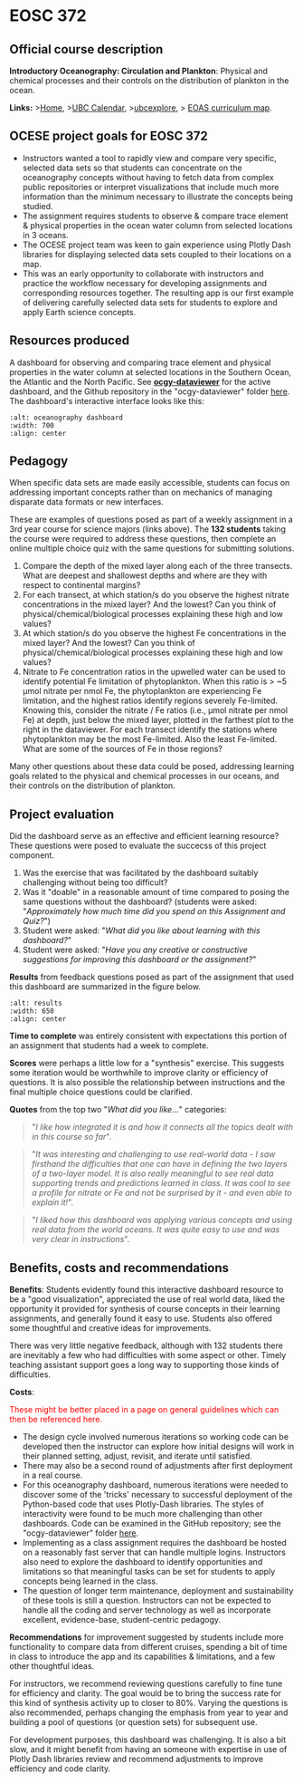 # EOSC 372

## Official course description

**Introductory Oceanography: Circulation and Plankton**: Physical and chemical processes and their controls on the distribution of plankton in the ocean.

**Links:**
\>[Home](https://www.eoas.ubc.ca/academics/courses/eosc372),
\>[UBC Calendar](https://courses.students.ubc.ca/cs/courseschedule?pname=subjarea&tname=subj-course&dept=EOSC&course=372),
\>[ubcexplore](https://ubcexplorer.io/course/EOSC/372),
\> [EOAS curriculum map](https://www.eoas.ubc.ca/~quest/eoas-only.html).

## OCESE project goals for EOSC 372

* Instructors wanted a tool to rapidly view and compare very specific, selected data sets so that students can concentrate on the oceanography concepts without having to fetch data from complex public repositories or interpret visualizations that include much more information than the minimum necessary to illustrate the concepts being studied.
* The assignment requires students to observe & compare trace element & physical properties in the ocean water column from selected locations in 3 oceans.
* The OCESE project team was keen to gain experience using Plotly Dash libraries for displaying selected data sets coupled to their locations on a map.
* This was an early opportunity to collaborate with instructors and practice the workflow necessary for developing assignments and corresponding resources together. The resulting app is our first example of delivering carefully selected data sets for students to explore and apply Earth science concepts.



## Resources produced

A dashboard for observing and comparing trace element and physical properties in the water column at selected locations in the Southern Ocean, the Atlantic and the North Pacific. See **[ocgy-dataviewer](https://dashboard.eoas.ubc.ca/ocgy)** for the active dashboard, and the Github repository in the "ocgy-dataviewer" folder [here](https://github.com/phaustin/addon_containers). The dashboard's interactive interface looks like this:

```{image} images/ocgy-eg.png
:alt: oceanography dashboard
:width: 700
:align: center
```

## Pedagogy

When specific data sets are made easily accessible, students can focus on addressing important concepts rather than on mechanics of managing disparate data formats or new interfaces.

These are examples of questions posed as part of a weekly assignment in a 3rd year course for science majors (links above). The **132 students** taking the course were required to address these questions, then complete an online multiple choice quiz with the same questions for submitting solutions.

1. Compare the depth of the mixed layer along each of the three transects. What are deepest and shallowest depths and where are they with respect to continental margins?
2. For each transect, at which station/s do you observe the highest nitrate concentrations in the mixed layer? And the lowest? Can you think of physical/chemical/biological processes explaining these high and low values?
3. At which station/s do you observe the highest Fe concentrations in the mixed layer? And the lowest? Can you think of physical/chemical/biological processes explaining these high and low values?
4. Nitrate to Fe concentration ratios in the upwelled water can be used to identify potential Fe limitation of phytoplankton. When this ratio is > ~5 µmol nitrate per nmol Fe, the phytoplankton are experiencing Fe limitation, and the highest ratios identify regions severely Fe-limited. Knowing this, consider the nitrate / Fe ratios (i.e., µmol nitrate per nmol Fe) at depth, just below the mixed layer, plotted in the farthest plot to the right in the dataviewer. For each transect identify the stations where phytoplankton may be the most Fe-limited. Also the least Fe-limited. What are some of the sources of Fe in those regions?

Many other questions about these data could be posed, addressing learning goals related to the physical and chemical processes in our oceans, and their controls on the distribution of plankton.

## Project evaluation

Did the dashboard serve as an effective and efficient learning resource? These questions were posed to evaluate the succecss of this project component.

1. Was the exercise that was facilitated by the dashboard suitably challenging without being too difficult?
2. Was it "doable" in a reasonable amount of time compared to posing the same questions without the dashboard? (students were asked: "_Approximately how much time did you spend on this Assignment and Quiz?_")
3. Student were asked: "_What did you like about learning with this dashboard?_"
4. Student were asked: "_Have you any creative or constructive suggestions for improving this dashboard or the assignment?_"

**Results** from feedback questions posed as part of the assignment that used this dashboard are summarized in the figure below.

```{image} images/372studentresults-sm.png
:alt: results
:width: 650
:align: center
```

**Time to complete** was entirely consistent with expectations this portion of an assignment that students had a week to complete.

**Scores** were perhaps a little low for a "synthesis" exercise. This suggests some iteration would be worthwhile to improve clarity or efficiency of questions. It is also possible the relationship between instructions and the final multiple choice questions could be clarified.

**Quotes** from the top two "_What did you like..._" categories:

> "_I like how integrated it is and how it connects all the topics dealt with in this course so far_".

> "_It was interesting and challenging to use real-world data - I saw firsthand the difficulties that one can have in defining the two layers of a two-layer model. It is also really meaningful to see real data supporting trends and predictions learned in class. It was cool to see a profile for nitrate or Fe and not be surprised by it - and even able to explain it!_".

> "_I liked how this dashboard was applying various concepts and using real data from the world oceans. It was quite easy to use and was very clear in instructions_".

## Benefits, costs and recommendations

**Benefits**: Students evidently found this interactive dashboard resource to be a "good visualization", appreciated the use of real world data, liked the opportunity it provided for synthesis of course concepts in their learning assignments, and generally found it easy to use. Students also offered some thoughtful and creative ideas for improvements.

There was very little negative feedback, although with 132 students there are inevitably a few who had difficulties with some aspect or other. Timely teaching assistant support goes a long way to supporting those kinds of difficulties.

**Costs**:

<span style="color:red">These might be better placed in a page on general guidelines which can then be referenced here.</span>

* The design cycle involved numerous iterations so working code can be developed then the instructor can explore how initial designs will work in their planned setting, adjust, revisit, and iterate until satisfied.
* There may also be a second round of adjustments after first deployment in a real course.
* For this oceanography dashboard, numerous iterations were needed to discover some of the 'tricks' necessary to successful deployment of the Python-based code that uses Plotly-Dash libraries. The styles of interactivity were found to be much more challenging than other dashboards. Code can be examined in the GitHub repository; see the "ocgy-dataviewer" folder [here](https://github.com/phaustin/addon_containers).
* Implementing as a class assignment requires the dashboard be hosted on a reasonably fast server that can handle multiple logins. Instructors also need to explore the dashboard to identify opportunities and limitations so that meaningful tasks can be set for students to apply concepts being learned in the class.
* The question of longer term maintenance, deployment and sustainability of these tools is still a question. Instructors can not be expected to handle all the coding and server technology as well as incorporate excellent, evidence-base, student-centric pedagogy.

**Recommendations** for improvement suggested by students include more functionality to compare data from different cruises, spending a bit of time in class to introduce the app and its capabilities & limitations, and a few other thoughtful ideas.

For instructors, we recommend reviewing questions carefully to fine tune for efficiency and clarity. The goal would be to bring the success rate for this kind of synthesis activity up to closer to 80%. Varying the questions is also recommended, perhaps changing the emphasis from year to year and building a pool of questions (or question sets) for subsequent use.

For development purposes, this dashboard was challenging. It is also a bit slow, and it might benefit from having an someone with expertise in use of Plotly Dash libraries review and recommend adjustments to improve efficiency and code clarity.
